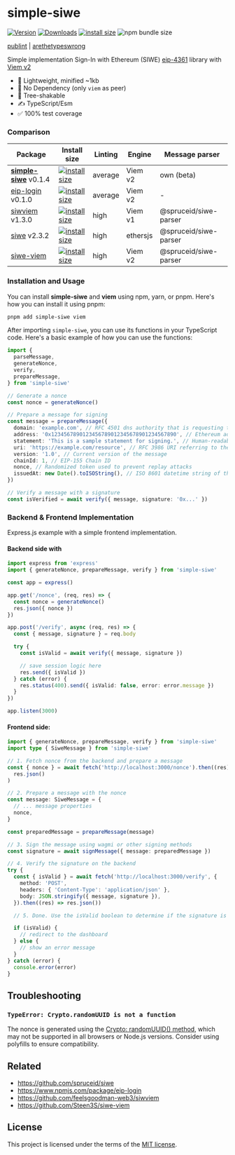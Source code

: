 # simple-siwe

[![Version](https://img.shields.io/npm/v/simple-siwe)](https://www.npmjs.com/simple-siwe)
[![Downloads](https://img.shields.io/npm/dt/simple-siwe)](https://www.npmjs.com/simple-siwe)
[![install size](https://packagephobia.com/badge?p=simple-siwe)](https://packagephobia.com/result?p=simple-siwe)
![npm bundle size](https://img.shields.io/bundlephobia/min/simple-siwe)

[publint](https://publint.dev/simple-siwe) |
[arethetypeswrong](https://arethetypeswrong.github.io/?p=simple-siwe)

Simple implementation Sign-In with Ethereum (SIWE) [eip-4361](https://eips.ethereum.org/EIPS/eip-4361) library with [Viem v2](https://viem.sh/)

- 🌱 Lightweight, minified ~1kb
- 🚫 No Dependency (only `viem` as peer)
- 🌳 Tree-shakable
- ✍️ TypeScript/Esm
- ✅ 100% test coverage

### Comparison

| Package                                                          | Install size                                                                                                                               | Linting | Engine   | Message parser                |
| ---------------------------------------------------------------- | ------------------------------------------------------------------------------------------------------------------------------------------ | ------- | -------- | --------------------- |
| [**simple-siwe**](https://github.com/reslear/simple-siwe) v0.1.4 | [![install size](https://packagephobia.com/badge?p=simple-siwe)](https://packagephobia.com/result?p=simple-siwe)                           | average | Viem v2  | own (beta)            |
| [eip-login](https://github.com/softwarecurator/eip-login) v0.1.0 | [![install size](https://packagephobia.com/badge?p=eip-login)](https://packagephobia.com/result?p=eip-login)                               | average | Viem v2  | -                     |
| [siwviem](https://github.com/feelsgoodman-web3/siwviem) v1.3.0   | [![install size](https://packagephobia.com/badge?p=@feelsgoodman/siwviem&label)](https://packagephobia.com/result?p=@feelsgoodman/siwviem) | high    | Viem v1  | @spruceid/siwe-parser |
| [siwe](https://github.com/spruceid/siwe) v2.3.2                  | [![install size](https://packagephobia.com/badge?p=siwe)](https://packagephobia.com/result?p=siwe)                                         | high    | ethersjs | @spruceid/siwe-parser |
| [siwe-viem](https://github.com/Steen3S/siwe-viem)                | [![install size](https://packagephobia.com/badge?p=siwe-viem)](https://packagephobia.com/result?p=siwe-viem)                               | high    | Viem v2  | @spruceid/siwe-parser |

### Installation and Usage

You can install **simple-siwe** and **viem** using npm, yarn, or pnpm. Here's how you can install it using pnpm:

```bash
pnpm add simple-siwe viem
```

After importing `simple-siwe`, you can use its functions in your TypeScript code. Here's a basic example of how you can use the functions:

```typescript
import {
  parseMessage,
  generateNonce,
  verify,
  prepareMessage,
} from 'simple-siwe'

// Generate a nonce
const nonce = generateNonce()

// Prepare a message for signing
const message = prepareMessage({
  domain: 'example.com', // RFC 4501 dns authority that is requesting the signing
  address: '0x1234567890123456789012345678901234567890', // Ethereum address performing the signing
  statement: 'This is a sample statement for signing.', // Human-readable ASCII assertion
  uri: 'https://example.com/resource', // RFC 3986 URI referring to the resource
  version: '1.0', // Current version of the message
  chainId: 1, // EIP-155 Chain ID
  nonce, // Randomized token used to prevent replay attacks
  issuedAt: new Date().toISOString(), // ISO 8601 datetime string of the current time
})

// Verify a message with a signature
const isVerified = await verify({ message, signature: '0x...' })
```

### Backend & Frontend Implementation

Express.js example with a simple frontend implementation.

#### Backend side with

```ts
import express from 'express'
import { generateNonce, prepareMessage, verify } from 'simple-siwe'

const app = express()

app.get('/nonce', (req, res) => {
  const nonce = generateNonce()
  res.json({ nonce })
})

app.post('/verify', async (req, res) => {
  const { message, signature } = req.body

  try {
    const isValid = await verify({ message, signature })

    // save session logic here
    res.send({ isValid })
  } catch (error) {
    res.status(400).send({ isValid: false, error: error.message })
  }
})

app.listen(3000)
```

#### Frontend side:

```ts
import { generateNonce, prepareMessage, verify } from 'simple-siwe'
import type { SiweMessage } from 'simple-siwe'

// 1. Fetch nonce from the backend and prepare a message
const { nonce } = await fetch('http://localhost:3000/nonce').then((res) =>
  res.json()
)

// 2. Prepare a message with the nonce
const message: SiweMessage = {
  // ... message properties
  nonce,
}

const preparedMessage = prepareMessage(message)

// 3. Sign the message using wagmi or other signing methods
const signature = await signMessage({ message: preparedMessage })

// 4. Verify the signature on the backend
try {
  const { isValid } = await fetch('http://localhost:3000/verify', {
    method: 'POST',
    headers: { 'Content-Type': 'application/json' },
    body: JSON.stringify({ message, signature }),
  }).then((res) => res.json())

  // 5. Done. Use the isValid boolean to determine if the signature is valid

  if (isValid) {
    // redirect to the dashboard
  } else {
    // show an error message
  }
} catch (error) {
  console.error(error)
}
```

## Troubleshooting

### `TypeError: Crypto.randomUUID is not a function`

The nonce is generated using the [Crypto: randomUUID() method](https://developer.mozilla.org/en-US/docs/Web/API/Crypto/randomUUID), which may not be supported in all browsers or Node.js versions. Consider using polyfills to ensure compatibility.

## Related

- https://github.com/spruceid/siwe
- https://www.npmjs.com/package/eip-login
- https://github.com/feelsgoodman-web3/siwviem
- https://github.com/Steen3S/siwe-viem

## License

This project is licensed under the terms of the [MIT license](LICENSE).
